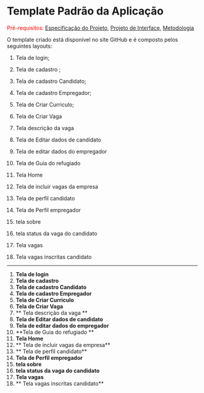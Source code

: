 # Template Padrão da Aplicação

<span style="color:red">Pré-requisitos: <a href="2-Especificação do Projeto.md"> Especificação do Projeto</a></span>, <a href="3-Projeto de Interface.md"> Projeto de Interface</a>, <a href="4-Metodologia.md"> Metodologia</a>

O template criado está disponível no site GitHub e é composto pelos seguintes layouts:

1. Tela de login;  

2. Tela de cadastro ;

3. Tela de cadastro Candidato; 

4. Tela de cadastro Empregador;

5. Tela de Criar Curriculo;

6. Tela de Criar Vaga

7. Tela descrição da vaga 

8. Tela de Editar dados de candidato

9. Tela de editar dados do empregador

10. Tela de Guia do refugiado 

11. Tela Home

12. Tela de incluir vagas da empresa

13. Tela de perfil candidato
  
14. Tela de Perfil empregador
 
15. tela sobre
 
16. tela status da vaga do candidato
 
17. Tela vagas

18. Tela vagas inscritas candidato
<Hr>

1. **Tela de login**
2. **Tela de cadastro**
3. **Tela de cadastro Candidato**
4. **Tela de cadastro Empregador**
5. **Tela de Criar Curriculo**
6. **Tela de Criar Vaga**
7. ** Tela descrição da vaga **
8. **Tela de Editar dados de candidato**
9. **Tela de editar dados do empregador**
10. **Tela de Guia do refugiado **
11. **Tela Home**
12. ** Tela de incluir vagas da empresa**
13. ** Tela de perfil candidato**
14. **Tela de Perfil empregador**
15. **tela sobre**
16. **tela status da vaga do candidato**
17. **Tela vagas**
18. ** Tela vagas inscritas candidato**
                                 
